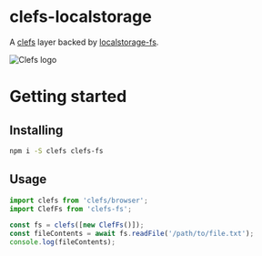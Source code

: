 # clefs-localstorage

A [clefs](https://npmjs.com/package/clefs) layer backed by
[localstorage-fs](https://npmjs.com/package/localstorage-fs).

![Clefs logo](http://doug-wade.github.io/clefs/img/logo.svg)


# Getting started

## Installing

```sh
npm i -S clefs clefs-fs
```

## Usage

```javascript
import clefs from 'clefs/browser';
import ClefFs from 'clefs-fs';

const fs = clefs([new ClefFs()]);
const fileContents = await fs.readFile('/path/to/file.txt');
console.log(fileContents);
```
